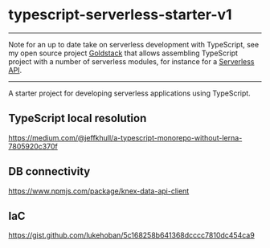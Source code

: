 # typescript-serverless-starter-v1


---

Note for an up to date take on serverless development with TypeScript, see my open source project [Goldstack](https://goldstack.party/) that allows assembling TypeScript project with a number of serverless modules, for instance for a [Serverless API](https://goldstack.party/templates/serverless-api).

---

A starter project for developing serverless applications using TypeScript.


## TypeScript local resolution

https://medium.com/@jeffkhull/a-typescript-monorepo-without-lerna-7805920c370f

## DB connectivity

https://www.npmjs.com/package/knex-data-api-client

## IaC

https://gist.github.com/lukehoban/5c168258b641368dcccc7810dc454ca9
